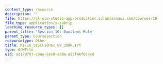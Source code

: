 ```yaml
---
content_type: resource
description: ''
file: https://ol-ocw-studio-app-production.s3.amazonaws.com/courses/18-01sc-single-variable-calculus-fall-2010/a2178797c8ae5ee0a30aa23f46f8c8cd_MIT18_01SCF10Rec_08_300k.vtt
file_type: application/x-subrip
learning_resource_types: []
parent_title: 'Session 10: Quotient Rule'
parent_type: CourseSection
resourcetype: Other
title: MIT18_01SCF10Rec_08_300k.srt
type: OCWFile
uid: a2178797-c8ae-5ee0-a30a-a23f46f8c8cd
---
```

